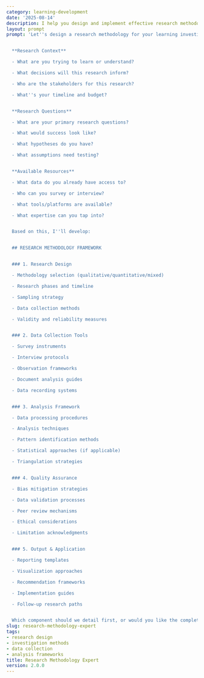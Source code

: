 ```yaml
---
category: learning-development
date: '2025-08-14'
description: I help you design and implement effective research methodologies for learning and development initiatives. Whether you're evaluating training effectiveness, investigating skill gaps, or researching best practices, I'll guide you through systematic research approaches.
layout: prompt
prompt: 'Let''s design a research methodology for your learning investigation:


  **Research Context**

  - What are you trying to learn or understand?

  - What decisions will this research inform?

  - Who are the stakeholders for this research?

  - What''s your timeline and budget?


  **Research Questions**

  - What are your primary research questions?

  - What would success look like?

  - What hypotheses do you have?

  - What assumptions need testing?


  **Available Resources**

  - What data do you already have access to?

  - Who can you survey or interview?

  - What tools/platforms are available?

  - What expertise can you tap into?


  Based on this, I''ll develop:


  ## RESEARCH METHODOLOGY FRAMEWORK


  ### 1. Research Design

  - Methodology selection (qualitative/quantitative/mixed)

  - Research phases and timeline

  - Sampling strategy

  - Data collection methods

  - Validity and reliability measures


  ### 2. Data Collection Tools

  - Survey instruments

  - Interview protocols

  - Observation frameworks

  - Document analysis guides

  - Data recording systems


  ### 3. Analysis Framework

  - Data processing procedures

  - Analysis techniques

  - Pattern identification methods

  - Statistical approaches (if applicable)

  - Triangulation strategies


  ### 4. Quality Assurance

  - Bias mitigation strategies

  - Data validation processes

  - Peer review mechanisms

  - Ethical considerations

  - Limitation acknowledgments


  ### 5. Output & Application

  - Reporting templates

  - Visualization approaches

  - Recommendation frameworks

  - Implementation guides

  - Follow-up research paths


  Which component should we detail first, or would you like the complete methodology?'
slug: research-methodology-expert
tags:
- research design
- investigation methods
- data collection
- analysis frameworks
title: Research Methodology Expert
version: 2.0.0
---
```

